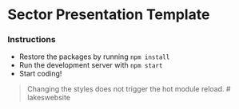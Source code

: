# Sector Presentation Template

### Instructions

- Restore the packages by running `npm install`
- Run the development server with `npm start`
- Start coding!

> Changing the styles does not trigger the hot module reload.
#   l a k e s w e b s i t e  
 